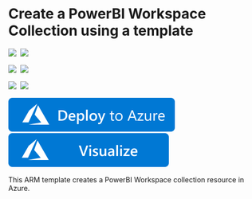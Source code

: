 # Create a PowerBI Workspace Collection using a template

<IMG SRC="https://azurequickstartsservice.blob.core.windows.net/badges/101-powerbi-workspace-create/PublicLastTestDate.svg" />&nbsp;
<IMG SRC="https://azurequickstartsservice.blob.core.windows.net/badges/101-powerbi-workspace-create/PublicDeployment.svg" />&nbsp;

<IMG SRC="https://azurequickstartsservice.blob.core.windows.net/badges/101-powerbi-workspace-create/FairfaxLastTestDate.svg" />&nbsp;
<IMG SRC="https://azurequickstartsservice.blob.core.windows.net/badges/101-powerbi-workspace-create/FairfaxDeployment.svg" />&nbsp;

<IMG SRC="https://azurequickstartsservice.blob.core.windows.net/badges/101-powerbi-workspace-create/BestPracticeResult.svg" />&nbsp;
<IMG SRC="https://azurequickstartsservice.blob.core.windows.net/badges/101-powerbi-workspace-create/CredScanResult.svg" />&nbsp;

<a href="https://portal.azure.com/#create/Microsoft.Template/uri/https%3A%2F%2Fraw.githubusercontent.com%2Fazure%2Fazure-quickstart-templates%2Fmaster%2F101-powerbi-workspace-create%2Fazuredeploy.json" target="_blank">
    <img src="https://raw.githubusercontent.com/Azure/azure-quickstart-templates/master/1-CONTRIBUTION-GUIDE/images/deploytoazure.svg?sanitize=true"/>
</a>
<a href="http://armviz.io/#/?load=https%3A%2F%2Fraw.githubusercontent.com%2FAzure%2Fazure-quickstart-templates%2Fmaster%2F101-powerbi-workspace-create%2Fazuredeploy.json" target="_blank">
    <img src="https://raw.githubusercontent.com/Azure/azure-quickstart-templates/master/1-CONTRIBUTION-GUIDE/images/visualizebutton.svg?sanitize=true"/>
</a>

This ARM template creates a PowerBI Workspace collection resource in Azure.

